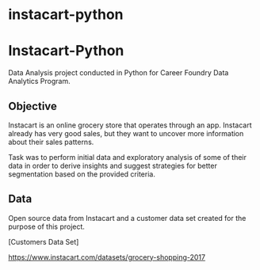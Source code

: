 # instacart-python

# Instacart-Python

Data Analysis project conducted in Python for Career Foundry Data Analytics Program.

## Objective

Instacart is an online grocery store that operates through an app. Instacart already has very good sales, but they want to uncover more information about their sales patterns.

Task was to perform initial data and exploratory analysis of some of their data in order to derive insights and suggest strategies for better segmentation based on the provided criteria.

## Data

Open source data from Instacart and a customer data set created for the purpose of this project.

[Customers Data Set]

<https://www.instacart.com/datasets/grocery-shopping-2017>
